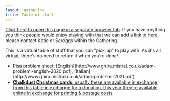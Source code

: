 ```yaml
---
layout: gathering
title: Table of stuff
---
```


<a href="https://www.mathsjam.com/gathering/uk/2021/table-of-stuff" target="_blank">Click here to open this page in a separate browser tab</a>. If you have anything you think people would enjoy playing with that we can add a link to here, please contact Katie or Scroggs within the Gathering.

This is a virtual table of stuff that you can "pick up" to play with. As it's all virtual, there's no need to return it when you're done!

<ul>
<li>
Pisa problem sheet: [English](http://www.ghira.mistral.co.uk/adam-problemi-english-2020.pdf), [Italian](http://www.ghira.mistral.co.uk/adam-problemi-2021.pdf)</li>
<li><a href="https://mscroggs.co.uk/cards" target="_blank"><b>Chalkdust Christmas cards</b>: usually these are available in exchange from this table in exchange for a donation, this year they're available online in exchange for printing & postage costs</a></li>
</ul>

